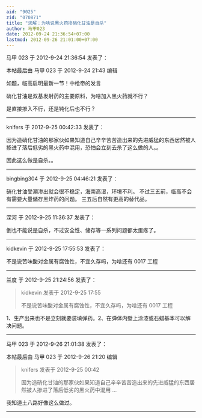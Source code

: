 ```yaml
---
aid: "9025"
zid: "070871"
title: "求解：为啥说黑火药掺硝化甘油是自杀"
author: 马甲023
date: 2012-09-24 21:36:54+07:00
lastmod: 2012-09-26 21:01:00+07:00
---
```


马甲 023 于 2012-9-24 21:36:54 发表了：

本帖最后由 马甲 023 于 2012-9-24 21:43 编辑

如题，临高启明最新一节！中枪帝的发言

硝化甘油是双基发射药的主要原料，为啥加入黑火药就不行？

是直接掺入不行，还是钝化后也不行？

---

knifers 于 2012-9-25 00:42:33 发表了：

因为造硝化甘油的那家伙如果知道自己辛辛苦苦造出来的先进威猛的东西居然被人掺进了落后低劣的黑火药中混用，恐怕会立刻去杀了这么做的人。。

因此这么做是自杀。。

---

bingbing304 于 2012-9-25 04:46:21 发表了：

硝化甘油受潮渗出就会很不稳定，海南高湿，环境不利。 不过三五前，临高不会有需要大量储存黑炸药的问题。 三五后自然有更高的替代品。

---

深河 于 2012-9-25 11:36:37 发表了：

倒也不能说是自杀，不过安全性、储存等一系列问题都太蛋疼了。

---

kidkevin 于 2012-9-25 17:55:53 发表了：

不是说苦味酸对金属有腐蚀性，不宜久存吗，为啥还有 0017 工程

---

兰度 于 2012-9-25 21:24:56 发表了：

> kidkevin 发表于 2012-9-25 17:55
>
> 不是说苦味酸对金属有腐蚀性，不宜久存吗，为啥还有 0017 工程

1、生产出来也不是立刻就要装填弹药。2、在弹体内壁上涂漆或石蜡基本可以解决问题。

---

马甲 023 于 2012-9-26 21:01:38 发表了：

本帖最后由 马甲 023 于 2012-9-26 21:20 编辑

> knifers 发表于 2012-9-25 00:42
>
> 因为造硝化甘油的那家伙如果知道自己辛辛苦苦造出来的先进威猛的东西居然被人掺进了落后低劣的黑火药中混用 ...

我知道土八路好像这么做过。

---
